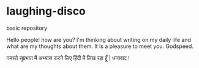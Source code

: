 # laughing-disco
basic repository

Hello people! how are you? 
I'm thinking about writing on my daily life and what are my thoughts about them. 
It is a pleasure to meet you.
Godspeed.


नमस्ते
सुप्रभात
मैं अभ्यास करने लिए हिंदी में लिख रहा हूँ |
धन्यवाद !
